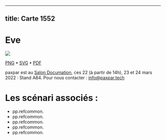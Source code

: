 
---
title: Carte 1552
---

# Eve



![](https://media.paxpar.tech/ludi/card_1552_recto.png)

[PNG](https://media.paxpar.tech/ludi/card_1552_recto.png) • [SVG](https://media.paxpar.tech/ludi/card_1552_recto.svg) • [PDF](https://media.paxpar.tech/ludi/card_1552_recto.pdf)

paxpar est au [Salon Documation](https://www.documation.fr/info_societe/527/paxpartech.html), ces 22 (à partir de 14h), 23 et 24 mars 2022 : Stand A84.
Pour nous contacter : info@paxpar.tech   
# Les scénari associés :
  - pp.refcommon.
  - pp.refcommon.
  - pp.refcommon.
  - pp.refcommon.
  - pp.refcommon.


